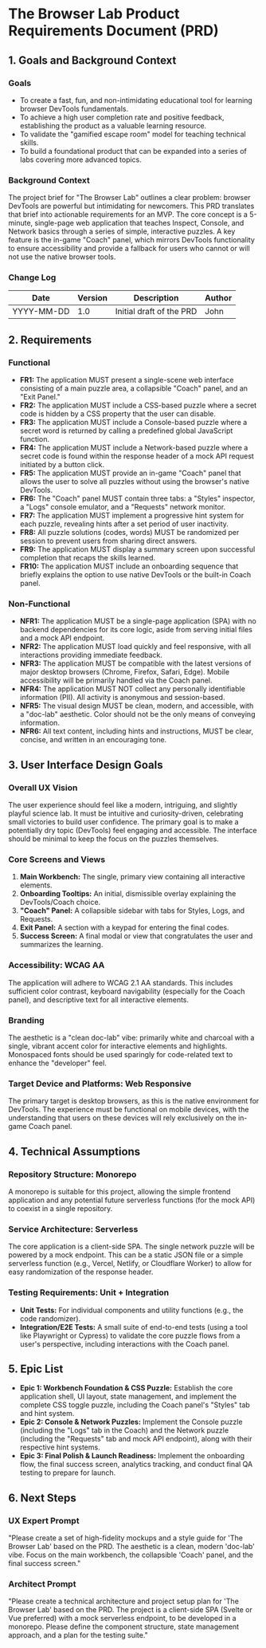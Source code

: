 # The Browser Lab Product Requirements Document (PRD)

## 1. Goals and Background Context

### Goals
- To create a fast, fun, and non-intimidating educational tool for learning browser DevTools fundamentals.
- To achieve a high user completion rate and positive feedback, establishing the product as a valuable learning resource.
- To validate the "gamified escape room" model for teaching technical skills.
- To build a foundational product that can be expanded into a series of labs covering more advanced topics.

### Background Context
The project brief for "The Browser Lab" outlines a clear problem: browser DevTools are powerful but intimidating for newcomers. This PRD translates that brief into actionable requirements for an MVP. The core concept is a 5-minute, single-page web application that teaches Inspect, Console, and Network basics through a series of simple, interactive puzzles. A key feature is the in-game "Coach" panel, which mirrors DevTools functionality to ensure accessibility and provide a fallback for users who cannot or will not use the native browser tools.

### Change Log
| Date       | Version | Description              | Author |
|------------|---------|--------------------------|--------|
| YYYY-MM-DD | 1.0     | Initial draft of the PRD | John   |

## 2. Requirements

### Functional
- **FR1:** The application MUST present a single-scene web interface consisting of a main puzzle area, a collapsible "Coach" panel, and an "Exit Panel."
- **FR2:** The application MUST include a CSS-based puzzle where a secret code is hidden by a CSS property that the user can disable.
- **FR3:** The application MUST include a Console-based puzzle where a secret word is returned by calling a predefined global JavaScript function.
- **FR4:** The application MUST include a Network-based puzzle where a secret code is found within the response header of a mock API request initiated by a button click.
- **FR5:** The application MUST provide an in-game "Coach" panel that allows the user to solve all puzzles without using the browser's native DevTools.
- **FR6:** The "Coach" panel MUST contain three tabs: a "Styles" inspector, a "Logs" console emulator, and a "Requests" network monitor.
- **FR7:** The application MUST implement a progressive hint system for each puzzle, revealing hints after a set period of user inactivity.
- **FR8:** All puzzle solutions (codes, words) MUST be randomized per session to prevent users from sharing direct answers.
- **FR9:** The application MUST display a summary screen upon successful completion that recaps the skills learned.
- **FR10:** The application MUST include an onboarding sequence that briefly explains the option to use native DevTools or the built-in Coach panel.

### Non-Functional
- **NFR1:** The application MUST be a single-page application (SPA) with no backend dependencies for its core logic, aside from serving initial files and a mock API endpoint.
- **NFR2:** The application MUST load quickly and feel responsive, with all interactions providing immediate feedback.
- **NFR3:** The application MUST be compatible with the latest versions of major desktop browsers (Chrome, Firefox, Safari, Edge). Mobile accessibility will be primarily handled via the Coach panel.
- **NFR4:** The application MUST NOT collect any personally identifiable information (PII). All activity is anonymous and session-based.
- **NFR5:** The visual design MUST be clean, modern, and accessible, with a "doc-lab" aesthetic. Color should not be the only means of conveying information.
- **NFR6:** All text content, including hints and instructions, MUST be clear, concise, and written in an encouraging tone.

## 3. User Interface Design Goals

### Overall UX Vision
The user experience should feel like a modern, intriguing, and slightly playful science lab. It must be intuitive and curiosity-driven, celebrating small victories to build user confidence. The primary goal is to make a potentially dry topic (DevTools) feel engaging and accessible. The interface should be minimal to keep the focus on the puzzles themselves.

### Core Screens and Views
1.  **Main Workbench:** The single, primary view containing all interactive elements.
2.  **Onboarding Tooltips:** An initial, dismissible overlay explaining the DevTools/Coach choice.
3.  **"Coach" Panel:** A collapsible sidebar with tabs for Styles, Logs, and Requests.
4.  **Exit Panel:** A section with a keypad for entering the final codes.
5.  **Success Screen:** A final modal or view that congratulates the user and summarizes the learning.

### Accessibility: WCAG AA
The application will adhere to WCAG 2.1 AA standards. This includes sufficient color contrast, keyboard navigability (especially for the Coach panel), and descriptive text for all interactive elements.

### Branding
The aesthetic is a "clean doc-lab" vibe: primarily white and charcoal with a single, vibrant accent color for interactive elements and highlights. Monospaced fonts should be used sparingly for code-related text to enhance the "developer" feel.

### Target Device and Platforms: Web Responsive
The primary target is desktop browsers, as this is the native environment for DevTools. The experience must be functional on mobile devices, with the understanding that users on these devices will rely exclusively on the in-game Coach panel.

## 4. Technical Assumptions

### Repository Structure: Monorepo
A monorepo is suitable for this project, allowing the simple frontend application and any potential future serverless functions (for the mock API) to coexist in a single repository.

### Service Architecture: Serverless
The core application is a client-side SPA. The single network puzzle will be powered by a mock endpoint. This can be a static JSON file or a simple serverless function (e.g., Vercel, Netlify, or Cloudflare Worker) to allow for easy randomization of the response header.

### Testing Requirements: Unit + Integration
- **Unit Tests:** For individual components and utility functions (e.g., the code randomizer).
- **Integration/E2E Tests:** A small suite of end-to-end tests (using a tool like Playwright or Cypress) to validate the core puzzle flows from a user's perspective, including interactions with the Coach panel.

## 5. Epic List

- **Epic 1: Workbench Foundation & CSS Puzzle:** Establish the core application shell, UI layout, state management, and implement the complete CSS toggle puzzle, including the Coach panel's "Styles" tab and hint system.
- **Epic 2: Console & Network Puzzles:** Implement the Console puzzle (including the "Logs" tab in the Coach) and the Network puzzle (including the "Requests" tab and mock API endpoint), along with their respective hint systems.
- **Epic 3: Final Polish & Launch Readiness:** Implement the onboarding flow, the final success screen, analytics tracking, and conduct final QA testing to prepare for launch.

## 6. Next Steps

### UX Expert Prompt
"Please create a set of high-fidelity mockups and a style guide for 'The Browser Lab' based on the PRD. The aesthetic is a clean, modern 'doc-lab' vibe. Focus on the main workbench, the collapsible 'Coach' panel, and the final success screen."

### Architect Prompt
"Please create a technical architecture and project setup plan for 'The Browser Lab' based on the PRD. The project is a client-side SPA (Svelte or Vue preferred) with a mock serverless endpoint, to be developed in a monorepo. Please define the component structure, state management approach, and a plan for the testing suite."
